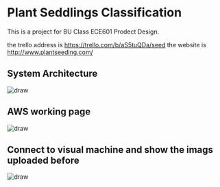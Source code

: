 # Plant Seddlings Classification

This is a project for BU Class ECE601 Prodect Design.

the trello address is https://trello.com/b/aS5tuQDa/seed
the website is http://www.plantseeding.com/

## System Architecture

![draw](https://github.com/plantclassification/seedlings_classification/blob/master/arch.jpeg)


## AWS working page
![draw](https://user-images.githubusercontent.com/43126280/47887479-f6237b00-de15-11e8-80e3-10715c6c9c68.jpeg)

## Connect to visual machine and show the imags uploaded before
![draw](https://user-images.githubusercontent.com/43126280/47887480-f6237b00-de15-11e8-9351-adba53d431ca.jpeg)
